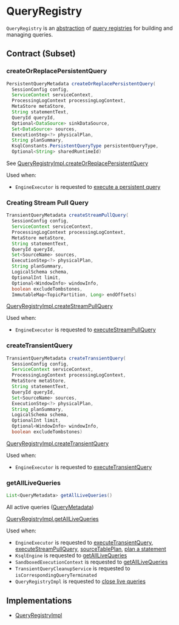 # QueryRegistry

`QueryRegistry` is an [abstraction](#contract) of [query registries](#implementations) for building and managing queries.

## Contract (Subset)

### <span id="createOrReplacePersistentQuery"> createOrReplacePersistentQuery

```java
PersistentQueryMetadata createOrReplacePersistentQuery(
  SessionConfig config,
  ServiceContext serviceContext,
  ProcessingLogContext processingLogContext,
  MetaStore metaStore,
  String statementText,
  QueryId queryId,
  Optional<DataSource> sinkDataSource,
  Set<DataSource> sources,
  ExecutionStep<?> physicalPlan,
  String planSummary,
  KsqlConstants.PersistentQueryType persistentQueryType,
  Optional<String> sharedRuntimeId)
```

See [QueryRegistryImpl.createOrReplacePersistentQuery](QueryRegistryImpl.md#createOrReplacePersistentQuery)

Used when:

* `EngineExecutor` is requested to [execute a persistent query](EngineExecutor.md#executePersistentQuery)

### <span id="createStreamPullQuery"> Creating Stream Pull Query

```java
TransientQueryMetadata createStreamPullQuery(
  SessionConfig config,
  ServiceContext serviceContext,
  ProcessingLogContext processingLogContext,
  MetaStore metaStore,
  String statementText,
  QueryId queryId,
  Set<SourceName> sources,
  ExecutionStep<?> physicalPlan,
  String planSummary,
  LogicalSchema schema,
  OptionalInt limit,
  Optional<WindowInfo> windowInfo,
  boolean excludeTombstones,
  ImmutableMap<TopicPartition, Long> endOffsets)
```

[QueryRegistryImpl.createStreamPullQuery](QueryRegistryImpl.md#createStreamPullQuery)

Used when:

* `EngineExecutor` is requested to [executeStreamPullQuery](EngineExecutor.md#executeStreamPullQuery)

### <span id="createTransientQuery"> createTransientQuery

```java
TransientQueryMetadata createTransientQuery(
  SessionConfig config,
  ServiceContext serviceContext,
  ProcessingLogContext processingLogContext,
  MetaStore metaStore,
  String statementText,
  QueryId queryId,
  Set<SourceName> sources,
  ExecutionStep<?> physicalPlan,
  String planSummary,
  LogicalSchema schema,
  OptionalInt limit,
  Optional<WindowInfo> windowInfo,
  boolean excludeTombstones)
```

[QueryRegistryImpl.createTransientQuery](QueryRegistryImpl.md#createTransientQuery)

Used when:

* `EngineExecutor` is requested to [executeTransientQuery](EngineExecutor.md#executeTransientQuery)

### <span id="getAllLiveQueries"> getAllLiveQueries

```java
List<QueryMetadata> getAllLiveQueries()
```

All active queries ([QueryMetadata](QueryMetadata.md))

[QueryRegistryImpl.getAllLiveQueries](QueryRegistryImpl.md#getAllLiveQueries)

Used when:

* `EngineExecutor` is requested to [executeTransientQuery](EngineExecutor.md#executeTransientQuery), [executeStreamPullQuery](EngineExecutor.md#executeStreamPullQuery), [sourceTablePlan](EngineExecutor.md#sourceTablePlan), [plan a statement](EngineExecutor.md#plan)
* `KsqlEngine` is requested to [getAllLiveQueries](KsqlEngine.md#getAllLiveQueries)
* `SandboxedExecutionContext` is requested to [getAllLiveQueries](SandboxedExecutionContext.md#getAllLiveQueries)
* `TransientQueryCleanupService` is requested to `isCorrespondingQueryTerminated`
* `QueryRegistryImpl` is requested to [close live queries](QueryRegistryImpl.md#close)

## Implementations

* [QueryRegistryImpl](QueryRegistryImpl.md)
